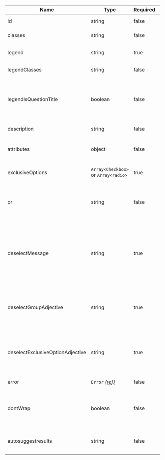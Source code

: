 | Name                             | Type                                 | Required | Description                                                                                                                                                                                                |
| -------------------------------- | ------------------------------------ | -------- | ---------------------------------------------------------------------------------------------------------------------------------------------------------------------------------------------------------- |
| id                               | string                               | false    | The HTML `id` of the fieldset                                                                                                                                                                              |
| classes                          | string                               | false    | Classes to apply to the fieldset                                                                                                                                                                           |
| legend                           | string                               | true     | Fieldset’s legend will render text within a `<span>` tag                                                                                                                                                   |
| legendClasses                    | string                               | false    | Classes to apply to the legend element                                                                                                                                                                     |
| legendIsQuestionTitle            | boolean                              | false    | When set to true, the text provided within the `legend` is rendered as an `<h1>` tag. Use when there is only a single fieldset on the page                                                                 |
| description                      | string                               | false    | Description for the fieldset                                                                                                                                                                               |
| attributes                       | object                               | false    | HTML attributes (for example, data attributes) to add to the fieldset                                                                                                                                      |
| exclusiveOptions                 | `Array<Checkbox>` or `Array<radio>`  | true     | Configuration for the mutually exclusive options                                                                                                                                                           |
| or                               | string                               | false    | Text for the “Or” label that separates the mutually exclusive checkbox from the answer options, defaults to "Or".                                                                                          |
| deselectMessage                  | string                               | true     | The text the aria-live alert will announce to warn that selecting the exclusive checkbox will clear or unselect all other answer options. For example, ”Selecting this will uncheck all other checkboxes”. |
| deselectGroupAdjective           | string                               | true     | The text the aria-live alert will announce when an answer option is cleared or unselected when the mutually exclusive checkbox is selected                                                                 |
| deselectExclusiveOptionAdjective | string                               | true     | The text the aria-live alert will announce when an option is cleared or unselected when the mutually exclusive checkbox is selected                                                                        |
| error                            | `Error` [_(ref)_](/components/error) | false    | Configuration for validation errors                                                                                                                                                                        |
| dontWrap                         | boolean                              | false    | Prevents fields,checkboxes,date input,duration,input and Textarea from being wrapped in a [fieldset component](/components/fieldset)                                                                       |
| autosuggestresults               | string                               | false    | Shows suggested options to users as they enter something into an input field                                                                                                                               |

